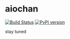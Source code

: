 # aiochan 

[![Build Status](https://travis-ci.com/zh217/aiochan.svg?branch=master)](https://travis-ci.com/zh217/aiochan) [![PyPI version](https://badge.fury.io/py/aiochan.svg)](https://badge.fury.io/py/aiochan)

stay tuned